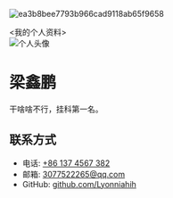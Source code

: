 ![ea3b8bee7793b966cad9118ab65f9658](https://github.com/Lyonniahih/me/assets/173061265/62983398-c911-4d11-bc35-3302cf922102)
<!DOCTYPE html>
<html lang="en">
<head>
    <meta charset="UTF-8">
    <我的个人资料>
    <link rel="stylesheet" href="styles.css">
</head>
<body>
    <div class="profile-container">
        <div class="profile-section">
            <https://github.com/Lyonniahih/me/assets/173061265/62983398-c911-4d11-bc35-3302cf922102路径 >
            <img src="[C:\Users\A![ea3b8bee7793b966cad9118ab65f9658](https://github.com/Lyonniahih/me/assets/173061265/62983398-c911-4d11-bc35-3302cf922102)](https://github.com/Lyonniahih/me/assets/173061265/2d3b625c-a5cd-4ce2-9e53-a4931ccc108a)https://github.com/Lyonniahih/me/assets/173061265/62983398-c911-4d11-bc35-3302cf922102" alt="个人头像" class="profile-picture">
            <h1>梁鑫鹏</h1>
            <p>干啥啥不行，挂科第一名。</p>
        </div>
        <div class="contact-info">
            <h2>联系方式</h2>
            <ul>
                <li>电话: <a href="tel:+861374567382">+86 137 4567 382</a></li>
                <li>邮箱: <a href="mailto:3077522265@qq.com">3077522265@qq.com</a></li>
                <li>GitHub: <a href="https://github.com/Lyonniahih">github.com/Lyonniahih</a></li>
            </ul>
        </div>
    </div>
</body>
</html>
